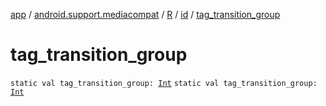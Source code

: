 [app](../../../index.md) / [android.support.mediacompat](../../index.md) / [R](../index.md) / [id](index.md) / [tag_transition_group](.)

# tag_transition_group

`static val tag_transition_group: `[`Int`](https://kotlinlang.org/api/latest/jvm/stdlib/kotlin/-int/index.html)
`static val tag_transition_group: `[`Int`](https://kotlinlang.org/api/latest/jvm/stdlib/kotlin/-int/index.html)